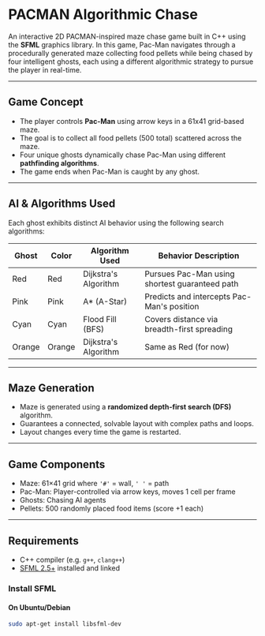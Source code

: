 # PACMAN Algorithmic Chase

An interactive 2D PACMAN-inspired maze chase game built in C++ using the **SFML** graphics library. In this game, Pac-Man navigates through a procedurally generated maze collecting food pellets while being chased by four intelligent ghosts, each using a different algorithmic strategy to pursue the player in real-time.

---

## Game Concept

- The player controls **Pac-Man** using arrow keys in a 61x41 grid-based maze.
- The goal is to collect all food pellets (500 total) scattered across the maze.
- Four unique ghosts dynamically chase Pac-Man using different **pathfinding algorithms**.
- The game ends when Pac-Man is caught by any ghost.

---

## AI & Algorithms Used

Each ghost exhibits distinct AI behavior using the following search algorithms:

| Ghost  | Color     | Algorithm Used          | Behavior Description                           |
|--------|-----------|-------------------------|------------------------------------------------|
| Red    |   Red     | Dijkstra's Algorithm    | Pursues Pac-Man using shortest guaranteed path |
| Pink   |   Pink    | A* (A-Star)             | Predicts and intercepts Pac-Man's position     |
| Cyan   |   Cyan    | Flood Fill (BFS)        | Covers distance via breadth-first spreading    |
| Orange |   Orange  | Dijkstra's Algorithm    | Same as Red (for now)                          |

---

## Maze Generation

- Maze is generated using a **randomized depth-first search (DFS)** algorithm.
- Guarantees a connected, solvable layout with complex paths and loops.
- Layout changes every time the game is restarted.

---

## Game Components

- Maze: 61×41 grid where `'#'` = wall, `' '` = path
- Pac-Man: Player-controlled via arrow keys, moves 1 cell per frame
- Ghosts: Chasing AI agents
- Pellets: 500 randomly placed food items (score +1 each)

---
## Requirements

- C++ compiler (e.g. `g++`, `clang++`)
- [SFML 2.5+](https://www.sfml-dev.org/) installed and linked

### Install SFML

#### On Ubuntu/Debian
```bash
sudo apt-get install libsfml-dev
